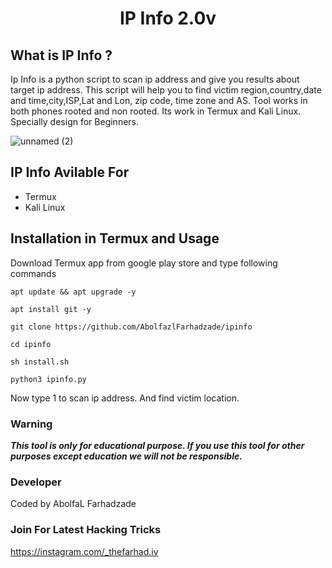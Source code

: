 <h1 align="center">IP Info 2.0v</h1>
<p align="center">
  
## What is IP Info ?
Ip Info is a python script to scan ip address and give you results about target ip address. This script will help you to find victim region,country,date and time,city,ISP,Lat and Lon, zip code, time zone and AS. Tool works in both phones rooted and non rooted. Its work in Termux and Kali Linux. Specially design for Beginners.

![unnamed (2)](https://s6.uupload.ir/files/screenshot_20220719_165258_com.huawei.himovie.overseas_ekg.jpg)

## IP Info Avilable For
* Termux
* Kali Linux

## Installation in Termux and Usage
Download Termux app from google play store and type following commands

```
apt update && apt upgrade -y
```
```
apt install git -y
```
```
git clone https://github.com/AbolfazlFarhadzade/ipinfo
```
```
cd ipinfo
```
```
sh install.sh
```
```
python3 ipinfo.py
```

Now type 1 to scan ip address. And find victim location.


### Warning

***This tool is only for educational purpose. If you use this tool for other purposes except education we will not be responsible.***

### Developer
Coded by AbolfaL Farhadzade

### Join For Latest Hacking Tricks
https://instagram.com/_thefarhad.iv
